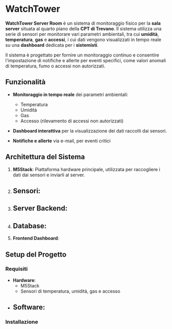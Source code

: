 # WatchTower

**WatchTower Server Room** è un sistema di monitoraggio fisico per la **sala server** situata al quarto piano della **CPT di Trevano**. Il sistema utilizza una serie di sensori per monitorare vari parametri ambientali, tra cui **umidità**, **temperatura**, **gas** e **accessi**, i cui dati vengono visualizzati in tempo reale su una **dashboard** dedicata per i **sistemisti**.

Il sistema è progettato per fornire un monitoraggio continuo e consentire l'impostazione di notifiche e allerte per eventi specifici, come valori anomali di temperatura, fumo o accessi non autorizzati.

## Funzionalità

- **Monitoraggio in tempo reale** dei parametri ambientali:
  - Temperatura
  - Umidità
  - Gas
  - Accesso (rilevamento di accessi non autorizzati)
  
- **Dashboard interattiva** per la visualizzazione dei dati raccolti dai sensori.
- **Notifiche e allerte** via e-mail, per eventi critici

## Architettura del Sistema

1. **M5Stack**: Piattaforma hardware principale, utilizzata per raccogliere i dati dai sensori e inviarli al server.
2. **Sensori**:
   - 
3. **Server Backend**:
   - 
4. **Database**:
   - 
5. **Frontend Dashboard**:

## Setup del Progetto

### Requisiti

- **Hardware**:
  - M5Stack
  - Sensori di temperatura, umidità, gas e accesso
- **Software**:
  - 

### Installazione
